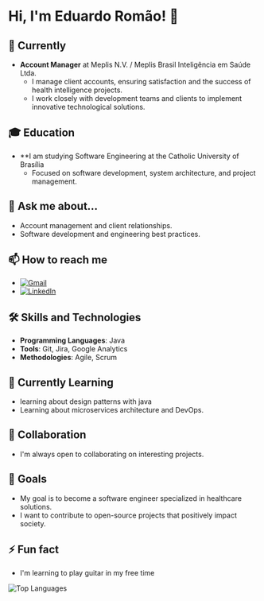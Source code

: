 # Hi, I'm Eduardo Romão! 👋

## 🔭 Currently
- **Account Manager** at Meplis N.V. / Meplis Brasil Inteligência em Saúde Ltda.
  - I manage client accounts, ensuring satisfaction and the success of health intelligence projects.
  - I work closely with development teams and clients to implement innovative technological solutions.

## 🎓 Education
- **I am studying Software Engineering at the Catholic University of Brasília
  - Focused on software development, system architecture, and project management.
    
## 💬 Ask me about...
- Account management and client relationships.
- Software development and engineering best practices.

## 📫 How to reach me
- [![Gmail](https://img.shields.io/badge/Gmail-D14836?style=for-the-badge&logo=gmail&logoColor=white)](mailto:romaoeduu@gmail.com)
- [![LinkedIn](https://img.shields.io/badge/LinkedIn-0077B5?style=for-the-badge&logo=linkedin&logoColor=white)](https://www.linkedin.com/in/eduardo-rom%C3%A3o-5b5409ab/)

## 🛠️ Skills and Technologies
- **Programming Languages**: Java
- **Tools**: Git, Jira, Google Analytics
- **Methodologies**: Agile, Scrum

## 🌱 Currently Learning
- learning about design patterns with java
- Learning about microservices architecture and DevOps.

## 🤝 Collaboration
- I'm always open to collaborating on interesting projects.

## 🎯 Goals
- My goal is to become a software engineer specialized in healthcare solutions.
- I want to contribute to open-source projects that positively impact society.

## ⚡ Fun fact
- I'm learning to play guitar in my free time


![Top Languages](https://github-readme-stats.vercel.app/api/top-langs/?username=Romaoedu&layout=compact&theme=tokyonight)
